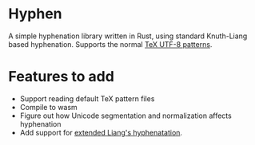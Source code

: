 # Hyphen

A simple hyphenation library written in Rust, using standard Knuth-Liang based hyphenation. Supports the normal [TeX UTF-8 patterns](http://www.ctan.org/tex-archive/language/hyph-utf8).

# Features to add
 - Support reading default TeX pattern files
 - Compile to wasm
 - Figure out how Unicode segmentation and normalization affects hyphenation
 - Add support for [extended Liang's hyphenatation](https://www.tug.org/TUGboat/tb27-1/tb86nemeth.pdf).
